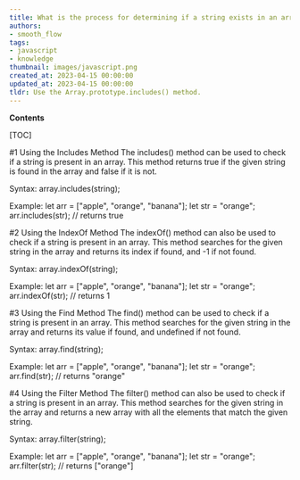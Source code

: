 ```yaml
---
title: What is the process for determining if a string exists in an array in typescript?
authors:
- smooth_flow
tags:
- javascript
- knowledge
thumbnail: images/javascript.png
created_at: 2023-04-15 00:00:00
updated_at: 2023-04-15 00:00:00
tldr: Use the Array.prototype.includes() method.
---
```


**Contents**

[TOC]

#1 Using the Includes Method 
The includes() method can be used to check if a string is present in an array. This method returns true if the given string is found in the array and false if it is not.

Syntax:
array.includes(string);

Example:
let arr = ["apple", "orange", "banana"];
let str = "orange";
arr.includes(str); // returns true

#2 Using the IndexOf Method
The indexOf() method can also be used to check if a string is present in an array. This method searches for the given string in the array and returns its index if found, and -1 if not found.

Syntax:
array.indexOf(string);

Example:
let arr = ["apple", "orange", "banana"];
let str = "orange";
arr.indexOf(str); // returns 1

#3 Using the Find Method
The find() method can be used to check if a string is present in an array. This method searches for the given string in the array and returns its value if found, and undefined if not found.

Syntax:
array.find(string);

Example:
let arr = ["apple", "orange", "banana"];
let str = "orange";
arr.find(str); // returns "orange"

#4 Using the Filter Method
The filter() method can also be used to check if a string is present in an array. This method searches for the given string in the array and returns a new array with all the elements that match the given string.

Syntax:
array.filter(string);

Example:
let arr = ["apple", "orange", "banana"];
let str = "orange";
arr.filter(str); // returns ["orange"]
